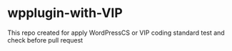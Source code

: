 # wpplugin-with-VIP
This repo created for apply WordPressCS or VIP coding standard test and check before pull request
